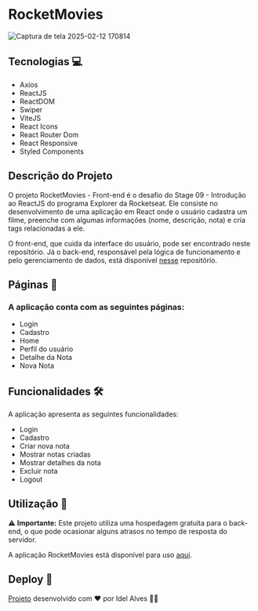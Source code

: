# RocketMovies


![Captura de tela 2025-02-12 170814](https://github.com/user-attachments/assets/68d86a04-26f8-4105-a612-6550491e417c)


## Tecnologias 💻
<ul>
  <li>Axios</li>
  <li>ReactJS</li>
  <li>ReactDOM</li> 
  <li>Swiper</li>
  <li>ViteJS</li>
  <li>React Icons</li>
  <li>React Router Dom</li>
  <li>React Responsive</li>
  <li>Styled Components</li>
</ul>

## Descrição do Projeto
O projeto RocketMovies - Front-end é o desafio do Stage 09 - Introdução ao ReactJS do programa Explorer da Rocketseat. Ele consiste no desenvolvimento de uma aplicação em React onde o usuário cadastra um filme, preenche com algumas informações (nome, descrição, nota) e cria tags relacionadas a ele.

O front-end, que cuida da interface do usuário, pode ser encontrado neste repositório. Já o back-end, responsável pela lógica de funcionamento e pelo gerenciamento de dados, está disponível [nesse](https://github.com/Idel-Alves/RocketMovies_backend) repositório.

## Páginas 📄
### A aplicação conta com as seguintes páginas:
<ul>
  <li>Login</li>
  <li>Cadastro</li>
  <li>Home</li> 
  <li>Perfil do usuário</li>
  <li>Detalhe da Nota</li>
  <li>Nova Nota</li>
</ul>

## Funcionalidades 🛠️
A aplicação apresenta as seguintes funcionalidades:
<ul>
  <li>Login</li>
  <li>Cadastro</li>
  <li>Criar nova nota</li> 
  <li>Mostrar notas criadas</li>
  <li>Mostrar detalhes da nota</li>
  <li>Excluir nota</li>
  <li>Logout</li>
</ul>

## Utilização 🎯
⚠️ **Importante:** Este projeto utiliza uma hospedagem gratuita para o back-end, o que pode ocasionar alguns atrasos no tempo de resposta do servidor.

A aplicação RocketMovies está disponível para uso [aqui](https://rocketmovie-il.netlify.app/).

## Deploy 🚀
[Projeto](https://rocketmovie-il.netlify.app/) desenvolvido com ❤️ por Idel Alves 👋🏾
